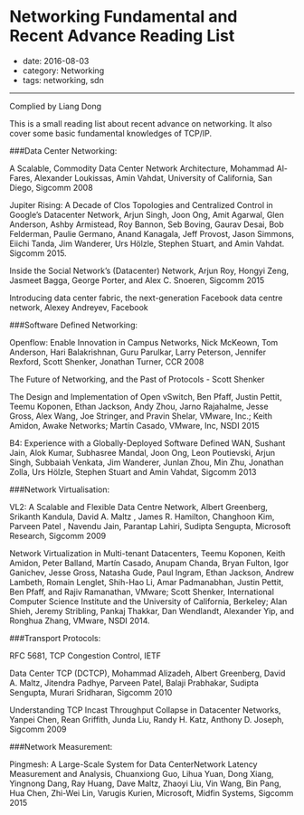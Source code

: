 # Networking Fundamental and Recent Advance Reading List

- date: 2016-08-03
- category: Networking
- tags: networking, sdn

----------------

Complied by Liang Dong

This is a small reading list about recent advance on networking. It also cover some basic fundamental knowledges of TCP/IP.

###Data Center Networking:

A Scalable, Commodity Data Center Network Architecture, Mohammad Al-Fares, Alexander Loukissas, Amin Vahdat, University of California, San Diego, Sigcomm 2008

Jupiter Rising: A Decade of Clos Topologies and Centralized Control in Google’s Datacenter Network, Arjun Singh, Joon Ong, Amit Agarwal, Glen Anderson, Ashby Armistead, Roy Bannon, Seb Boving, Gaurav Desai, Bob Felderman, Paulie Germano, Anand Kanagala, Jeff Provost, Jason Simmons, Eiichi Tanda, Jim Wanderer, Urs Hölzle, Stephen Stuart, and Amin Vahdat. Sigcomm 2015.

Inside the Social Network’s (Datacenter) Network, Arjun Roy, Hongyi Zeng, Jasmeet Bagga, George Porter, and Alex C. Snoeren, Sigcomm 2015

Introducing data center fabric, the next-generation Facebook data centre network, Alexey Andreyev, Facebook

###Software Defined Networking:

Openflow: Enable Innovation in Campus Networks, Nick McKeown, Tom Anderson, Hari Balakrishnan, Guru Parulkar, Larry Peterson, Jennifer Rexford, Scott Shenker, Jonathan Turner, CCR 2008

The Future of Networking, and the Past of Protocols - Scott Shenker

The Design and Implementation of Open vSwitch, Ben Pfaff, Justin Pettit, Teemu Koponen, Ethan Jackson, Andy Zhou, Jarno Rajahalme, Jesse Gross, Alex Wang, Joe Stringer, and Pravin Shelar, VMware, Inc.; Keith Amidon, Awake Networks; Martín Casado, VMware, Inc, NSDI 2015

B4: Experience with a Globally-Deployed Software Defined WAN, Sushant Jain, Alok Kumar, Subhasree Mandal, Joon Ong, Leon Poutievski, Arjun Singh, Subbaiah Venkata, Jim Wanderer, Junlan Zhou, Min Zhu, Jonathan Zolla, Urs Hölzle, Stephen Stuart and Amin Vahdat, Sigcomm 2013

###Network Virtualisation:

VL2: A Scalable and Flexible Data Centre Network, Albert Greenberg, Srikanth Kandula,  David A. Maltz , James R. Hamilton, Changhoon Kim, Parveen Patel , Navendu Jain, Parantap Lahiri, Sudipta Sengupta, Microsoft Research, Sigcomm 2009

Network Virtualization in Multi-tenant Datacenters, Teemu Koponen, Keith Amidon, Peter Balland, Martín Casado, Anupam Chanda, Bryan Fulton, Igor Ganichev, Jesse Gross, Natasha Gude, Paul Ingram, Ethan Jackson, Andrew Lambeth, Romain Lenglet, Shih-Hao Li, Amar Padmanabhan, Justin Pettit, Ben Pfaff, and Rajiv Ramanathan, VMware; Scott Shenker, International Computer Science Institute and the University of California, Berkeley; Alan Shieh, Jeremy Stribling, Pankaj Thakkar, Dan Wendlandt, Alexander Yip, and Ronghua Zhang, VMware, NSDI 2014.

###Transport Protocols:

RFC 5681, TCP Congestion Control, IETF

Data Center TCP (DCTCP), Mohammad Alizadeh, Albert Greenberg, David A. Maltz, Jitendra Padhye, Parveen Patel, Balaji Prabhakar, Sudipta Sengupta, Murari Sridharan, Sigcomm 2010

Understanding TCP Incast Throughput Collapse in Datacenter Networks, Yanpei Chen, Rean Griffith, Junda Liu, Randy H. Katz, Anthony D. Joseph, Sigcomm 2009

###Network Measurement:

Pingmesh: A Large-Scale System for Data CenterNetwork Latency Measurement and Analysis, Chuanxiong Guo, Lihua Yuan, Dong Xiang, Yingnong Dang, Ray Huang, Dave Maltz, Zhaoyi Liu, Vin Wang, Bin Pang, Hua Chen, Zhi-Wei Lin, Varugis Kurien, Microsoft, Midfin Systems, Sigcomm 2015
